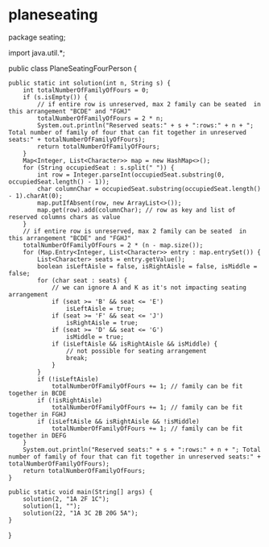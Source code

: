 # planeseating

package seating;

import java.util.*;

public class PlaneSeatingFourPerson {

    public static int solution(int n, String s) {
        int totalNumberOfFamilyOfFours = 0;
        if (s.isEmpty()) {
            // if entire row is unreserved, max 2 family can be seated  in this arrangement "BCDE" and "FGHJ"
            totalNumberOfFamilyOfFours = 2 * n;
            System.out.println("Reserved seats:" + s + ":rows:" + n + "; Total number of family of four that can fit together in unreserved seats:" + totalNumberOfFamilyOfFours);
            return totalNumberOfFamilyOfFours;
        }
        Map<Integer, List<Character>> map = new HashMap<>();
        for (String occupiedSeat : s.split(" ")) {
            int row = Integer.parseInt(occupiedSeat.substring(0, occupiedSeat.length() - 1));
            char columnChar = occupiedSeat.substring(occupiedSeat.length() - 1).charAt(0);
            map.putIfAbsent(row, new ArrayList<>());
            map.get(row).add(columnChar); // row as key and list of reserved columns chars as value
        }
        // if entire row is unreserved, max 2 family can be seated  in this arrangement "BCDE" and "FGHJ"
        totalNumberOfFamilyOfFours = 2 * (n - map.size());
        for (Map.Entry<Integer, List<Character>> entry : map.entrySet()) {
            List<Character> seats = entry.getValue();
            boolean isLeftAisle = false, isRightAisle = false, isMiddle = false;
            for (char seat : seats) {
                // we can ignore A and K as it's not impacting seating arrangement
                if (seat >= 'B' && seat <= 'E')
                    isLeftAisle = true;
                if (seat >= 'F' && seat <= 'J')
                    isRightAisle = true;
                if (seat >= 'D' && seat <= 'G')
                    isMiddle = true;
                if (isLeftAisle && isRightAisle && isMiddle) {
                    // not possible for seating arrangement
                    break;
                }
            }
            if (!isLeftAisle)
                totalNumberOfFamilyOfFours += 1; // family can be fit together in BCDE
            if (!isRightAisle)
                totalNumberOfFamilyOfFours += 1; // family can be fit together in FGHJ
            if (isLeftAisle && isRightAisle && !isMiddle)
                totalNumberOfFamilyOfFours += 1; // family can be fit together in DEFG
        }
        System.out.println("Reserved seats:" + s + ":rows:" + n + "; Total number of family of four that can fit together in unreserved seats:" + totalNumberOfFamilyOfFours);
        return totalNumberOfFamilyOfFours;
    }

    public static void main(String[] args) {
        solution(2, "1A 2F 1C");
        solution(1, "");
        solution(22, "1A 3C 2B 20G 5A");
    }
}
